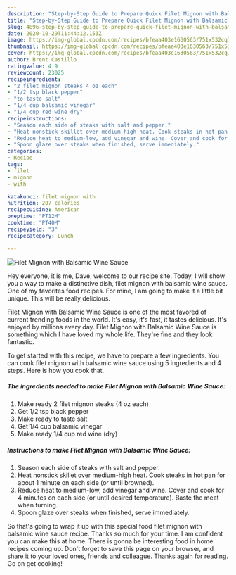 ```yaml
---
description: "Step-by-Step Guide to Prepare Quick Filet Mignon with Balsamic Wine Sauce"
title: "Step-by-Step Guide to Prepare Quick Filet Mignon with Balsamic Wine Sauce"
slug: 4896-step-by-step-guide-to-prepare-quick-filet-mignon-with-balsamic-wine-sauce
date: 2020-10-29T11:44:12.153Z
image: https://img-global.cpcdn.com/recipes/bfeaa403e1630563/751x532cq70/filet-mignon-with-balsamic-wine-sauce-recipe-main-photo.jpg
thumbnail: https://img-global.cpcdn.com/recipes/bfeaa403e1630563/751x532cq70/filet-mignon-with-balsamic-wine-sauce-recipe-main-photo.jpg
cover: https://img-global.cpcdn.com/recipes/bfeaa403e1630563/751x532cq70/filet-mignon-with-balsamic-wine-sauce-recipe-main-photo.jpg
author: Brent Castillo
ratingvalue: 4.9
reviewcount: 23025
recipeingredient:
- "2 filet mignon steaks 4 oz each"
- "1/2 tsp black pepper"
- "to taste salt"
- "1/4 cup balsamic vinegar"
- "1/4 cup red wine dry"
recipeinstructions:
- "Season each side of steaks with salt and pepper."
- "Heat nonstick skillet over medium-high heat. Cook steaks in hot pan for about 1 minute on each side (or until browned)."
- "Reduce heat to medium-low, add vinegar and wine. Cover and cook for 4 minutes on each side (or until desired temperature). Baste the meat when turning."
- "Spoon glaze over steaks when finished, serve immediately."
categories:
- Recipe
tags:
- filet
- mignon
- with

katakunci: filet mignon with 
nutrition: 207 calories
recipecuisine: American
preptime: "PT12M"
cooktime: "PT40M"
recipeyield: "3"
recipecategory: Lunch

---
```



![Filet Mignon with Balsamic Wine Sauce](https://img-global.cpcdn.com/recipes/bfeaa403e1630563/751x532cq70/filet-mignon-with-balsamic-wine-sauce-recipe-main-photo.jpg)

Hey everyone, it is me, Dave, welcome to our recipe site. Today, I will show you a way to make a distinctive dish, filet mignon with balsamic wine sauce. One of my favorites food recipes. For mine, I am going to make it a little bit unique. This will be really delicious.

Filet Mignon with Balsamic Wine Sauce is one of the most favored of current trending foods in the world. It's easy, it's fast, it tastes delicious. It's enjoyed by millions every day. Filet Mignon with Balsamic Wine Sauce is something which I have loved my whole life. They're fine and they look fantastic.




To get started with this recipe, we have to prepare a few ingredients. You can cook filet mignon with balsamic wine sauce using 5 ingredients and 4 steps. Here is how you cook that.

<!--inarticleads1-->

##### The ingredients needed to make Filet Mignon with Balsamic Wine Sauce:

1. Make ready 2 filet mignon steaks (4 oz each)
1. Get 1/2 tsp black pepper
1. Make ready to taste salt
1. Get 1/4 cup balsamic vinegar
1. Make ready 1/4 cup red wine (dry)




<!--inarticleads2-->

##### Instructions to make Filet Mignon with Balsamic Wine Sauce:

1. Season each side of steaks with salt and pepper.
1. Heat nonstick skillet over medium-high heat. Cook steaks in hot pan for about 1 minute on each side (or until browned).
1. Reduce heat to medium-low, add vinegar and wine. Cover and cook for 4 minutes on each side (or until desired temperature). Baste the meat when turning.
1. Spoon glaze over steaks when finished, serve immediately.




So that's going to wrap it up with this special food filet mignon with balsamic wine sauce recipe. Thanks so much for your time. I am confident you can make this at home. There is gonna be interesting food in home recipes coming up. Don't forget to save this page on your browser, and share it to your loved ones, friends and colleague. Thanks again for reading. Go on get cooking!
